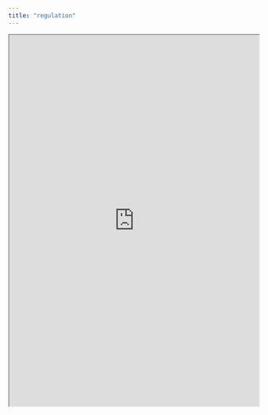 ```yaml
---
title: "regulation"
---
```



<iframe height="750" width="100%" src="https://ewelton.github.io/ktest/wiki.html#regulation"></iframe>
